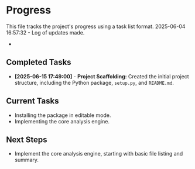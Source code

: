 # Progress

This file tracks the project's progress using a task list format.
2025-06-04 16:57:32 - Log of updates made.

*

## Completed Tasks

*   **[2025-06-15 17:49:00]** - **Project Scaffolding:** Created the initial project structure, including the Python package, `setup.py`, and `README.md`.

## Current Tasks

*   Installing the package in editable mode.
*   Implementing the core analysis engine.

## Next Steps

*   Implement the core analysis engine, starting with basic file listing and summary.